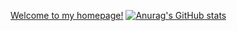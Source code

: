 [Welcome to my homepage!](https://WangLibo1995.github.io)
[![Anurag's GitHub stats](https://github-readme-stats.vercel.app/api?username=WangLibo1995)](https://github.com/anuraghazra/github-readme-stats)

<!--
**WangLibo1995/WangLibo1995** is a ✨ _special_ ✨ repository because its `README.md` (this file) appears on your GitHub profile.

Here are some ideas to get you started:

- 🔭 I’m currently working on ...
- 🌱 I’m currently learning ...
- 👯 I’m looking to collaborate on ...
- 🤔 I’m looking for help with ...
- 💬 Ask me about ...
- 📫 How to reach me: ...
- 😄 Pronouns: ...
- ⚡ Fun fact: ...
-->
